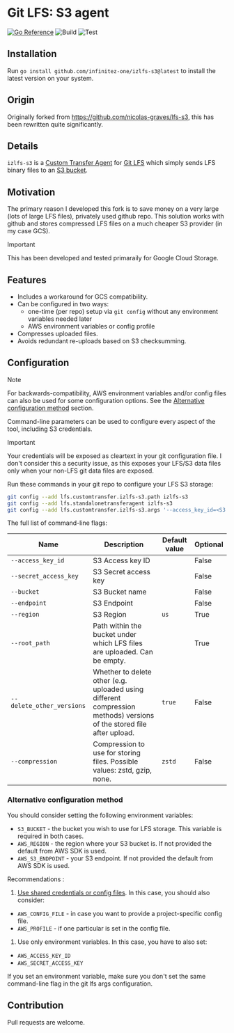 # Git LFS: S3 agent

[![Go Reference](https://pkg.go.dev/badge/github.com/infinitez-one/izlfs-s3.svg)](https://pkg.go.dev/github.com/infinitez-one/izlfs-s3)
![Build](https://github.com/infinitez-one/izlfs-s3/actions/workflows/build.yml/badge.svg)
![Test](https://github.com/infinitez-one/izlfs-s3/actions/workflows/test.yml/badge.svg)


## Installation

Run `go install github.com/infinitez-one/izlfs-s3@latest` to install the latest version on your system.

## Origin

Originally forked from https://github.com/nicolas-graves/lfs-s3, this has been rewritten quite significantly.

## Details

`izlfs-s3` is a [Custom Transfer
Agent](https://github.com/git-lfs/git-lfs/blob/master/docs/custom-transfers.md)
for [Git LFS](https://git-lfs.github.com/) which simply sends LFS
binary files to an [S3
bucket](https://docs.aws.amazon.com/AmazonS3/latest/userguide/Welcome.html).

## Motivation

The primary reason I developed this fork is to save money on a very large (lots of large LFS files), privately used github repo. This solution works with github and stores compressed LFS files on a much cheaper S3 provider (in my case GCS).

> [!IMPORTANT]
> This has been developed and tested primaraily for Google Cloud Storage.

## Features

- Includes a workaround for GCS compatibility.
- Can be configured in two ways:
  - one-time (per repo) setup via `git config` without any environment variables needed later
  - AWS environment variables or config profile
- Compresses uploaded files.
- Avoids redundant re-uploads based on S3 checksumming.

## Configuration

> [!NOTE]
> For backwards-compatibility, AWS environment variables and/or config files can also be used for some configuration options. See the [Alternative configuration method](#alternative-configuration-method) section.

Command-line parameters can be used to configure every aspect of the tool, including S3 credentials.

> [!IMPORTANT]
> Your credentials will be exposed as cleartext in your git configuration file. I don't consider this a security issue, as this exposes your LFS/S3 data files only when your non-LFS git data files are exposed.

Run these commands in your git repo to configure your LFS S3 storage:
```sh
git config --add lfs.customtransfer.izlfs-s3.path izlfs-s3
git config --add lfs.standalonetransferagent izlfs-s3
git config --add lfs.customtransfer.izlfs-s3.args '--access_key_id=<S3 access key> --secret_access_key=<S3 secret key> --bucket=<S3 bucket> --endpoint=<S3 endpoint> --region=<optional S3 region>'
```

The full list of command-line flags:

| Name                      | Description                                                                                                           | Default value | Optional |
| ------------------------- | --------------------------------------------------------------------------------------------------------------------- | ------------- | -------- |
| `--access_key_id`         | S3 Access key ID                                                                                                      |               | False    |
| `--secret_access_key`     | S3 Secret access key                                                                                                  |               | False    |
| `--bucket`                | S3 Bucket name                                                                                                        |               | False    |
| `--endpoint`              | S3 Endpoint                                                                                                           |               | False    |
| `--region`                | S3 Region                                                                                                             | `us`          | True     |
| `--root_path`             | Path within the bucket under which LFS files are uploaded. Can be empty.                                              |               | True     |
| `--delete_other_versions` | Whether to delete other (e.g. uploaded using different compression methods) versions of the stored file after upload. | `true`        | False    |
| `--compression`           | Compression to use for storing files. Possible values: zstd, gzip, none.                                              | `zstd`        | False    |

### Alternative configuration method

You should consider setting the following environment variables:
* `S3_BUCKET` - the bucket you wish to use for LFS storage. This
  variable is required in both cases.
* `AWS_REGION` - the region where your S3 bucket is.  If not provided
  the default from AWS SDK is used.
* `AWS_S3_ENDPOINT` - your S3 endpoint.  If not provided the default
  from AWS SDK is used.

Recommendations :
1) [Use shared credentials or config files](https://docs.aws.amazon.com/sdkref/latest/guide/file-format.html). In this case, you should also consider:
* `AWS_CONFIG_FILE` - in case you want to provide a project-specific config file.
* `AWS_PROFILE` - if one particular is set in the config file.

1) Use only environment variables. In this case, you have to also set:
* `AWS_ACCESS_KEY_ID`
* `AWS_SECRET_ACCESS_KEY`

If you set an environment variable, make sure you don't set the same command-line flag in the git lfs args configuration.

## Contribution

Pull requests are welcome.
